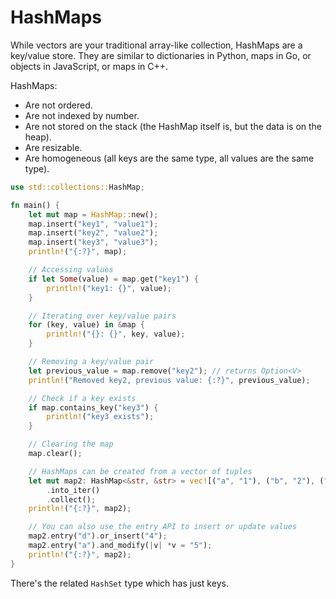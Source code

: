 # HashMaps

While vectors are your traditional array-like collection, HashMaps are a key/value store. They are similar to dictionaries in Python, maps in Go, or objects in JavaScript, or maps in C++.

HashMaps:

* Are not ordered.
* Are not indexed by number.
* Are not stored on the stack (the HashMap itself is, but the data is on the heap).
* Are resizable.
* Are homogeneous (all keys are the same type, all values are the same type).

```rust
use std::collections::HashMap;

fn main() {
    let mut map = HashMap::new();
    map.insert("key1", "value1");
    map.insert("key2", "value2");
    map.insert("key3", "value3");
    println!("{:?}", map);

    // Accessing values
    if let Some(value) = map.get("key1") {
        println!("key1: {}", value);
    }

    // Iterating over key/value pairs
    for (key, value) in &map {
        println!("{}: {}", key, value);
    }

    // Removing a key/value pair
    let previous_value = map.remove("key2"); // returns Option<V>
    println!("Removed key2, previous value: {:?}", previous_value);

    // Check if a key exists
    if map.contains_key("key3") {
        println!("key3 exists");
    }

    // Clearing the map
    map.clear();

    // HashMaps can be created from a vector of tuples
    let mut map2: HashMap<&str, &str> = vec![("a", "1"), ("b", "2"), ("c", "3")]
        .into_iter()
        .collect();
    println!("{:?}", map2);

    // You can also use the entry API to insert or update values
    map2.entry("d").or_insert("4");
    map2.entry("a").and_modify(|v| *v = "5");
    println!("{:?}", map2);
}
```

There's the related `HashSet` type which has just keys.
